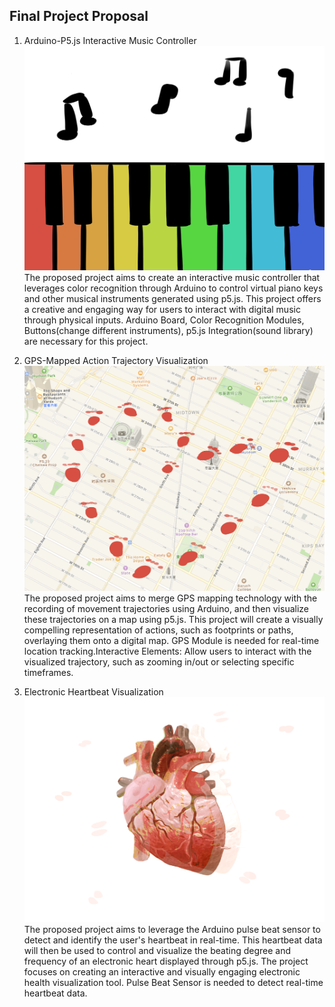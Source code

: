 ## Final Project Proposal
1. Arduino-P5.js Interactive Music Controller
![Proposal1](./Proposal1.png)
The proposed project aims to create an interactive music controller that leverages color recognition through Arduino to control virtual piano keys and other musical instruments generated using p5.js. This project offers a creative and engaging way for users to interact with digital music through physical inputs. Arduino Board, Color Recognition Modules, Buttons(change different instruments), p5.js Integration(sound library) are necessary for this project. 

2. GPS-Mapped Action Trajectory Visualization
![Proposal2](./Proposal2.png)
The proposed project aims to merge GPS mapping technology with the recording of movement trajectories using Arduino, and then visualize these trajectories on a map using p5.js. This project will create a visually compelling representation of actions, such as footprints or paths, overlaying them onto a digital map. GPS Module is needed for real-time location tracking.Interactive Elements: Allow users to interact with the visualized trajectory, such as zooming in/out or selecting specific timeframes.

3. Electronic Heartbeat Visualization
![Proposal3](./Proposal3.png)
The proposed project aims to leverage the Arduino pulse beat sensor to detect and identify the user's heartbeat in real-time. This heartbeat data will then be used to control and visualize the beating degree and frequency of an electronic heart displayed through p5.js. The project focuses on creating an interactive and visually engaging electronic health visualization tool. Pulse Beat Sensor is needed to detect real-time heartbeat data. 
 